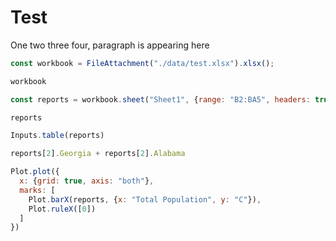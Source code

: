 # Test

One two three four, paragraph is appearing here

```js
const workbook = FileAttachment("./data/test.xlsx").xlsx();
```

```js
workbook 
```

```js
const reports = workbook.sheet("Sheet1", {range: "B2:BA5", headers: true});
```

```js
reports
```

```js
Inputs.table(reports)
```

```js
reports[2].Georgia + reports[2].Alabama
```

```js
Plot.plot({
  x: {grid: true, axis: "both"},
  marks: [
    Plot.barX(reports, {x: "Total Population", y: "C"}),
    Plot.ruleX([0])
  ]
})
```

